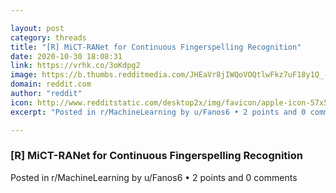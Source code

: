 ```yaml
---

layout: post
category: threads
title: "[R] MiCT-RANet for Continuous Fingerspelling Recognition"
date: 2020-10-30 18:08:31
link: https://vrhk.co/3oKdpg2
image: https://b.thumbs.redditmedia.com/JHEaVr8jIWQoVOQtlwFkz7uF18y1Q_-49Ui8Rk_DouE.jpg
domain: reddit.com
author: "reddit"
icon: http://www.redditstatic.com/desktop2x/img/favicon/apple-icon-57x57.png
excerpt: "Posted in r/MachineLearning by u/Fanos6 • 2 points and 0 comments"

---
```


### [R] MiCT-RANet for Continuous Fingerspelling Recognition

Posted in r/MachineLearning by u/Fanos6 • 2 points and 0 comments